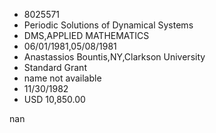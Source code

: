 
* 8025571
* Periodic Solutions of Dynamical Systems
* DMS,APPLIED MATHEMATICS
* 06/01/1981,05/08/1981
* Anastassios Bountis,NY,Clarkson University
* Standard Grant
*   name not available
* 11/30/1982
* USD 10,850.00

nan
